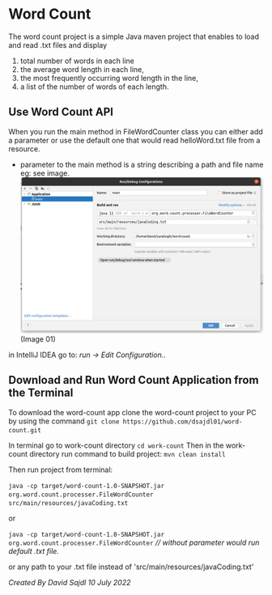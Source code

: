 
# Word Count 

The word count project is a simple Java maven project that enables to load and read .txt files and display
1. total number of words in each line
2. the average word length in each line, 
3. the most frequently occurring word length in the line,
4. a list of the number of words of each length. 

## Use Word Count API
When you run the main method in FileWordCounter class you can either add a parameter or use the default one that would read helloWord.txt file from a resource.
* parameter to the main method is a string describing a path and file name eg: see image.
![](src/main/resources/EditCofigurations.png)
   (Image 01)


in IntelliJ IDEA go to:
    *run -> Edit Configuration..*


## Download and Run Word Count Application from the Terminal

To download the word-count app clone the word-count project to your PC by using the command `git clone https://github.com/dsajdl01/word-count.git`

In terminal go to work-count directory `cd work-count` 
Then in the work-count directory run command to build project: `mvn clean install`

Then run project from terminal:

`java -cp target/word-count-1.0-SNAPSHOT.jar org.word.count.processer.FileWordCounter src/main/resources/javaCoding.txt`

or

`java -cp target/word-count-1.0-SNAPSHOT.jar org.word.count.processer.FileWordCounter`  *// without parameter would run default .txt file.*

or any path to your .txt file instead of 'src/main/resources/javaCoding.txt'


*Created By David Sajdl 10 July 2022*


